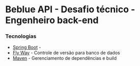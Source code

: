 # Beblue API - Desafio técnico - Engenheiro back-end

### Tecnologias

* [Spring Boot] - 
* [Fly Way] - Controle de versão para banco de dados
* [Maven] - Gerenciamento de dependências e build




[Spring Boot]: <https://spring.io/projects/spring-boot>
[Fly Way]: <https://flywaydb.org/>
[Maven]: <https://maven.apache.org/>